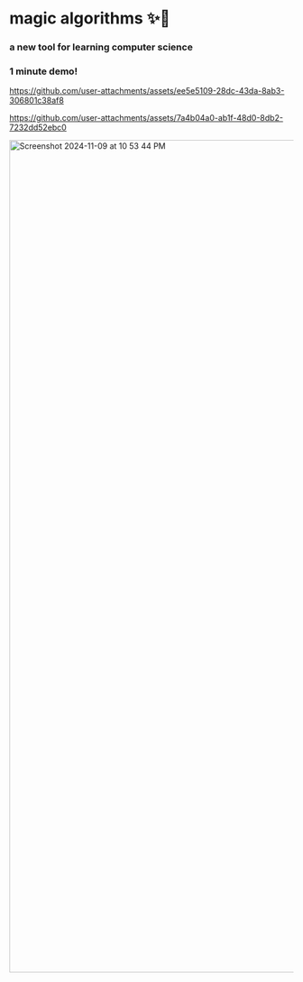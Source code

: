 # magic algorithms ✨🦄
### a new tool for learning computer science

### 1 minute demo!


https://github.com/user-attachments/assets/ee5e5109-28dc-43da-8ab3-306801c38af8



https://github.com/user-attachments/assets/7a4b04a0-ab1f-48d0-8db2-7232dd52ebc0

<img width="1477" alt="Screenshot 2024-11-09 at 10 53 44 PM" src="https://github.com/user-attachments/assets/2bdd5f71-35ce-49a8-a6f7-bdf15e01d720">
